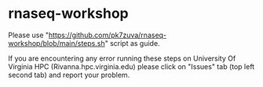 # rnaseq-workshop

Please use "https://github.com/pk7zuva/rnaseq-workshop/blob/main/steps.sh" script as guide.

If you are encountering any error running these steps on University Of Virginia HPC (Rivanna.hpc.virginia.edu) please click on "Issues" tab (top left second tab) and report your problem.

